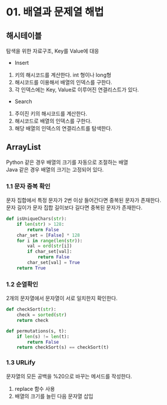 # 01. 배열과 문제열 해법

## 해시테이블

탐색을 위한 자료구조, Key를 Value에 대응

- Insert

1. 키의 해시코드를 계산한다. int 형이나 long형
2. 해시코드를 이용해서 배열의 인덱스를 구한다.
3. 각 인덱스에는 Key, Value로 이루어진 연결리스트가 있다.

- Search

1. 주이진 키의 해시코드를 계산한다.
2. 해시코드로 배열의 인덱스를 구한다.
3. 해당 배열의 인덱스의 연결리스트를 탐색한다.

## ArrayList

Python 같은 경우 배열의 크기를 자동으로 조절하는 배열  
Java 같은 경우 배열의 크기는 고정되어 있다.

### 1.1 문자 중복 확인

문자 집합에서 특정 문자가 2번 이상 들어간다면 중복된 문자가 존재한다.  
문자 길이가 문자 집합 길이보다 길다면 중복된 문자가 존재한다.

```Python
def isUniqueChars(str):
    if len(str) > 128:
        return False
    char_set = [False] * 128
    for i in range(len(str)):
        val = ord(str[i])
        if char_set[val]:
            return False
        char_set[val] = True
    return True
```

### 1.2 순열확인

2개의 문자열에서 문자열이 서로 일치한지 확인한다.

```Python
def checkSort(str):
    check = sorted(str)
    return check

def permutations(s, t):
    if len(s) != len(t):
        return False
    return checkSort(s) == checkSort(t)
```

### 1.3 URLify

문자열의 모든 공백을 %20으로 바꾸는 메서드를 작성한다.

1. replace 함수 사용
2. 배열의 크기를 늘린 다음 문자열 삽입